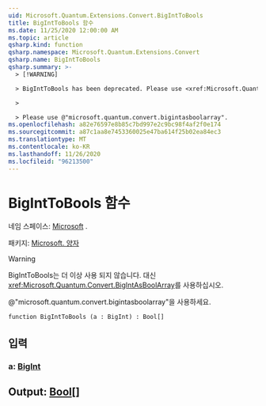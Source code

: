 ```yaml
---
uid: Microsoft.Quantum.Extensions.Convert.BigIntToBools
title: BigIntToBools 함수
ms.date: 11/25/2020 12:00:00 AM
ms.topic: article
qsharp.kind: function
qsharp.namespace: Microsoft.Quantum.Extensions.Convert
qsharp.name: BigIntToBools
qsharp.summary: >-
  > [!WARNING]

  > BigIntToBools has been deprecated. Please use <xref:Microsoft.Quantum.Convert.BigIntAsBoolArray> instead.

  >

  > Please use @"microsoft.quantum.convert.bigintasboolarray".
ms.openlocfilehash: a82e76597e8b85c7bd997e2c9bc98f4af2f0e174
ms.sourcegitcommit: a87c1aa8e7453360025e47ba614f25b02ea84ec3
ms.translationtype: MT
ms.contentlocale: ko-KR
ms.lasthandoff: 11/26/2020
ms.locfileid: "96213500"
---
```

# <a name="biginttobools-function"></a>BigIntToBools 함수

네임 스페이스: [Microsoft](xref:Microsoft.Quantum.Extensions.Convert) .

패키지: [Microsoft. 양자](https://nuget.org/packages/Microsoft.Quantum.QSharp.Core)


> [!WARNING]
> BigIntToBools는 더 이상 사용 되지 않습니다. 대신 <xref:Microsoft.Quantum.Convert.BigIntAsBoolArray>를 사용하십시오.
>
> @"microsoft.quantum.convert.bigintasboolarray"을 사용하세요.



```qsharp
function BigIntToBools (a : BigInt) : Bool[]
```


## <a name="input"></a>입력

### <a name="a--bigint"></a>a: [BigInt](xref:microsoft.quantum.lang-ref.bigint)





## <a name="output--bool"></a>Output: [Bool](xref:microsoft.quantum.lang-ref.bool)[]

